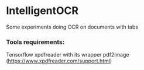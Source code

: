 # IntelligentOCR
Some experiments doing OCR on documents with tabs

### Tools requirements:
Tensorflow
xpdfreader with its wrapper pdf2image
(https://www.xpdfreader.com/support.html)
